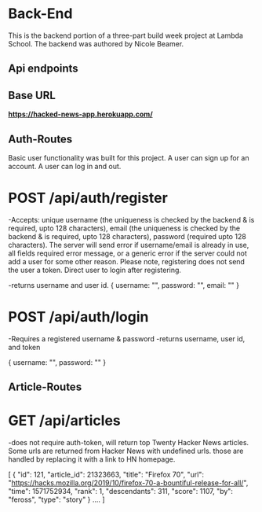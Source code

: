 # Back-End

This is the backend portion of a three-part build week project at Lambda School. The backend was authored by Nicole Beamer.

## Api endpoints

## Base URL 

**https://hacked-news-app.herokuapp.com/**

## Auth-Routes

Basic user functionality was built for this project. A user can sign up for an account. A user can log in and out.

# POST /api/auth/register

-Accepts: unique username (the uniqueness is checked by the backend & is required, upto 128 characters), email (the uniqueness is checked by the backend & is required, upto 128 characters), password (required upto 128 characters). The server will send error if username/email is already in use, all fields required error message, or a generic error if the server could not add a user for some other reason. Please note, registering does not send the user a token. Direct user to login after registering.

-returns username and user id.
{
username: "",
password: "",
email: ""
}

# POST /api/auth/login

-Requires a registered username & password
-returns username, user id, and token

{
username: "",
password: ""
}

## Article-Routes

# GET /api/articles
-does not require auth-token, will return top Twenty Hacker News articles. Some urls are returned from Hacker News with undefined urls. those are handled by replacing it with a link to HN homepage.

[
  {
    "id": 121,
    "article_id": 21323663,
    "title": "Firefox 70",
    "url": "https://hacks.mozilla.org/2019/10/firefox-70-a-bountiful-release-for-all/",
    "time": 1571752934,
    "rank": 1,
    "descendants": 311,
    "score": 1107,
    "by": "feross",
    "type": "story"
  } .... ]